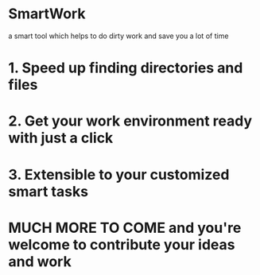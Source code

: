 # SmartWork
a smart tool which helps to do dirty work and save you a lot of time

# 1. Speed up finding directories and files
# 2. Get your work environment ready with just a click
# 3. Extensible to your customized smart tasks
# MUCH MORE TO COME and you're welcome to contribute your ideas and work
